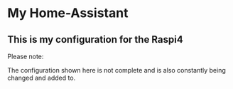 # My Home-Assistant 
## This is my configuration for the Raspi4

Please note:

The configuration shown here is not complete and is also constantly being changed and added to. 



